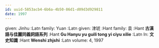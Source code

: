 ```yaml
---
id: uuid-5853acb4-6b6a-4b50-86d1-d09d3d929811
date: 1997
---
```


given: Jinhu :Latn
family: Yuan :Latn
given: 津琥 :Hant
family: 袁 :Hant
**古漢語与佳麗同義詞語系列** :Hant
**Gu Hanyu yu guili tong yi ciyu xilie** :Latn
In: 
**文史知識** :Hant
**Wenshi zhjshi** :Latn
volume: 4, 1997